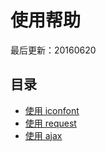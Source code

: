 # 使用帮助

最后更新：20160620

## 目录

- [使用 iconfont](iconfont.md)
- [使用 request](request.md)
- [使用 ajax](ajax.md)

